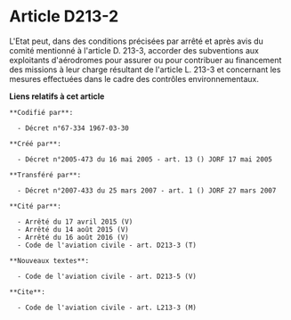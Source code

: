 # Article D213-2

L'Etat peut, dans des conditions précisées par arrêté et après avis du comité mentionné à l'article D. 213-3, accorder des
subventions aux exploitants d'aérodromes pour assurer ou pour contribuer au financement des missions à leur charge résultant
de l'article L. 213-3 et concernant les mesures effectuées dans le cadre des contrôles environnementaux.

**Liens relatifs à cet article**

	**Codifié par**:

	  - Décret n°67-334 1967-03-30

	**Créé par**:

	  - Décret n°2005-473 du 16 mai 2005 - art. 13 () JORF 17 mai 2005

	**Transféré par**:

	  - Décret n°2007-433 du 25 mars 2007 - art. 1 () JORF 27 mars 2007

	**Cité par**:

	  - Arrêté du 17 avril 2015 (V)
	  - Arrêté du 14 août 2015 (V)
	  - Arrêté du 16 août 2016 (V)
	  - Code de l'aviation civile - art. D213-3 (T)

	**Nouveaux textes**:

	  - Code de l'aviation civile - art. D213-5 (V)

	**Cite**:

	  - Code de l'aviation civile - art. L213-3 (M)
